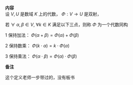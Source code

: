 **内容**    
设 $V,U$ 是数域 $K$ 上的代数， $\Phi:V    
\rightarrow U$ 是双射，    
    
若 $\forall\ \alpha,\beta    
\in V,\ \forall k\in K$ 满足以下三点，则称 $\Phi$ 为一个代数同构    
    
1 保持加法： $\Phi(\alpha+\beta)    
=\Phi(\alpha)+\Phi(\beta)$     
    
2 保持数乘： $\Phi(k\cdot\alpha)=k\cdot\Phi(\alpha)$     
    
3 保持乘法： $\Phi(\alpha\cdot\beta)=\Phi(\alpha)\cdot\Phi(\beta)$     
    
**备注**    
    
这个定义老师一步带过的，没有板书    
